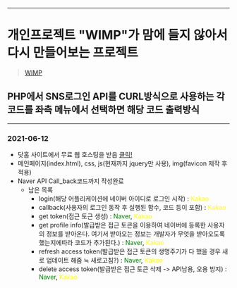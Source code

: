 -------
# 개인프로젝트 "WIMP"가 맘에 들지 않아서 다시 만들어보는 프로젝트
> [WIMP](https://github.com/SeoEunGi0802/WIMP)

## PHP에서 SNS로그인 API를 CURL방식으로 사용하는 각 코드를 좌측 메뉴에서 선택하면 해당 코드 출력방식
-------

### 2021-06-12
+ 닷홈 사이트에서 무료 웹 호스팅을 받음 [클릭!](http://sjlim0225.dothome.co.kr/)
+ 메인페이지(index.html), css, js(현재까지 jquery만 사용), img(favicon 제작 후 적용)
+ Naver API Call_back코드까지 작성완료
    + 남은 목록
        - login(해당 어플리케이션에 네이버 아이디로 로그인 시작) : <span style="color:yellow">Kakao</span>
        - callback(사용자의 로그인 동작 후 실행된 함수, 코드 등이 포함) : <span style="color:yellow">Kakao</span>
        - get token(접근 토근 생성) : <span style="color:green">Naver</span>, <span style="color:yellow">Kakao</span>
        - get profile info(발급받은 접근 토큰을 이용하여 네이버에 등록한 사용자의 정보를 받아온다. 여기서 받아오는 정보는 개발자가 무엇을 받아오도록 했는지에따라 코드가 추가된다.) : <span style="color:green">Naver</span>, <span style="color:yellow">Kakao</span>
        - refresh access token(발급받은 접근 토큰의 생명주기가 다 했을 경우 새로 업데이트 해줌 ≒ 새로고침?) : <span style="color:green">Naver</span>, <span style="color:yellow">Kakao</span>
        - delete access token(발급받은 접근 토큰 삭제 -> API남용, 오용 방지) : <span style="color:green">Naver</span>, <span style="color:yellow">Kakao</span>